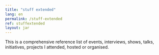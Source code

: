```yaml
---
title: "stuff extended"
lang: en
permalink: /stuff-extended
ref: stuffextended
layout: jar
---
```

This is a comprehensive reference list of events, interviews, shows, talks, initiatives, projects I attended, hosted or organised.


